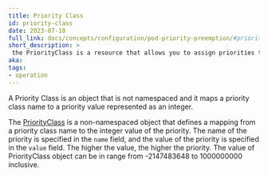 ```yaml
---
title: Priority Class
id: priority-class
date: 2023-07-10
full_link: docs/concepts/configuration/pod-priority-preemption/#priorityclass
short_description: >
 the PriorityClass is a resource that allows you to assign priorities to different pods within a cluster It helps the scheduler prioritize the scheduling of pods based on their importance or criticality.
aka:
tags:
- operation
---
```

 A Priority Class is an object that is not namespaced and it maps a priority class name to a priority value represented as an integer.
<!--more-->
The [PriorityClass](docs/concepts/scheduling-eviction/pod-priority-preemption/#priorityClass) is a non-namespaced object that defines a mapping from a priority class name to the integer value of the priority. The name of the priority is specified in the `name` field, and the value of the priority is specified in the `value` field. The higher the value, the higher the priority. The value of PriorityClass object can be in range from -2147483648 to 1000000000 inclusive. 







 

 